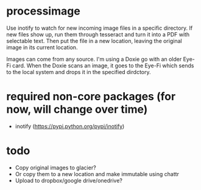 # processimage
Use inotify to watch for new incoming image files in a specific directory.  If new files show up, run them through tesseract and turn it into a PDF with selectable text.  Then put the file in a new location, leaving the original image in its current location.

Images can come from any source.  I'm using a Doxie go with an older Eye-Fi card.  When the Doxie scans an image, it goes to the Eye-Fi which sends to the local system and drops it in the specified dirdctory.

# required non-core packages (for now, will change over time)
- inotify (https://pypi.python.org/pypi/inotify)

# todo
- Copy original images to glacier?
- Or copy them to a new location and make immutable using chattr
- Upload to dropbox/google drive/onedrive?
